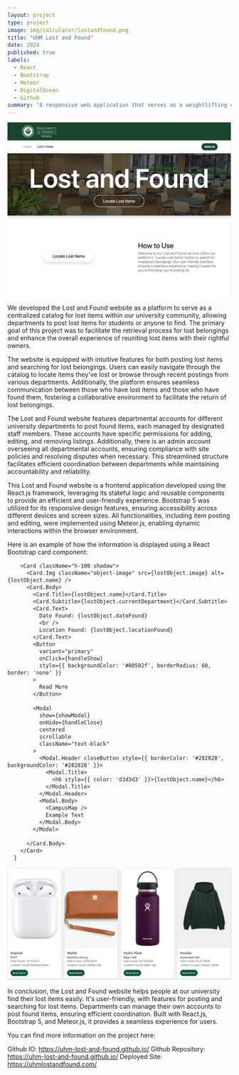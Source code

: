 ```yaml
---
layout: project
type: project
image: img/calculator/lostandfound.png
title: "UHM Lost and Found"
date: 2024
published: true
labels:
  - React
  - Bootstrap
  - Meteor
  - DigitalOcean
  - Github
summary: "A responsive web application that serves as a weightlifting calculator to help me with my health goals."
---
```


<div class="text-center p-4">
  <img src="../img/calculator/lostandfound.png" class="img-thumbnail" >
</div>

We developed the Lost and Found website as a platform to serve as a centralized catalog for lost items within our university community, allowing departments to post lost items for students or anyone to find. The primary goal of this project was to facilitate the retrieval process for lost belongings and enhance the overall experience of reuniting lost items with their rightful owners.

The website is equipped with intuitive features for both posting lost items and searching for lost belongings. Users can easily navigate through the catalog to locate items they've lost or browse through recent postings from various departments. Additionally, the platform ensures seamless communication between those who have lost items and those who have found them, fostering a collaborative environment to facilitate the return of lost belongings.

The Lost and Found website features departmental accounts for different university departments to post found items, each managed by designated staff members. These accounts have specific permissions for adding, editing, and removing listings. Additionally, there is an admin account overseeing all departmental accounts, ensuring compliance with site policies and resolving disputes when necessary. This streamlined structure facilitates efficient coordination between departments while maintaining accountability and reliability.

This Lost and Found website is a frontend application developed using the React.js framework, leveraging its stateful logic and reusable components to provide an efficient and user-friendly experience. Bootstrap 5 was utilized for its responsive design features, ensuring accessibility across different devices and screen sizes. All functionalities, including item posting and editing, were implemented using Meteor.js, enabling dynamic interactions within the browser environment.

Here is an example of how the information is displayed using a React Bootstrap card component:

```
    <Card className="h-100 shadow">
      <Card.Img className="object-image" src={lostObject.image} alt={lostObject.name} />
      <Card.Body>
        <Card.Title>{lostObject.name}</Card.Title>
        <Card.Subtitle>{lostObject.currentDepartment}</Card.Subtitle>
        <Card.Text>
          Date Found: {lostObject.dateFound}
          <br />
          Location Found: {lostObject.locationFound}
        </Card.Text>
        <Button
          variant="primary"
          onClick={handleShow}
          style={{ backgroundColor: '#00502f', borderRadius: 60, border: 'none' }}
        >
          Read More
        </Button>

        <Modal
          show={showModal}
          onHide={handleClose}
          centered
          scrollable
          className="text-black"
        >
          <Modal.Header closeButton style={{ borderColor: '#282828', backgroundColor: '#282828' }}>
            <Modal.Title>
              <h6 style={{ color: 'd3d3d3' }}>{lostObject.name}</h6>
            </Modal.Title>
          </Modal.Header>
          <Modal.Body>
            <CampusMap />
            Example Text
          </Modal.Body>
        </Modal>

      </Card.Body>
    </Card>
  }
```

<div class="text-center p-4">
  <img src="../img/calculator/cards.png" class="img-thumbnail" >
</div>

In conclusion, the Lost and Found website helps people at our university find their lost items easily. It's user-friendly, with features for posting and searching for lost items. Departments can manage their own accounts to post found items, ensuring efficient coordination. Built with React.js, Bootstrap 5, and Meteor.js, it provides a seamless experience for users.

You can find more information on the project here:

Github IO: <a href=" https://uhm-lost-and-found.github.io/"> https://uhm-lost-and-found.github.io/</a>
Github Repository: <a href="https://uhm-lost-and-found.github.io/">https://uhm-lost-and-found.github.io/</a>
Deployed Site: <a href="https://uhmlostandfound.com/">https://uhmlostandfound.com/</a>